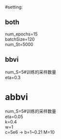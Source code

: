 #setting:  
## both  
num_epochs=15  
batchSize=120  
num_St=5000  

  
## bbvi  
num_S=5#训练的采样数量  
eta=0.3
  

# abbvi  
num_S=5#训练的采样数量  
eta=0.05  
k=0.4  
w=1  
c=5e6 -> b=1~0.21
M=10  

